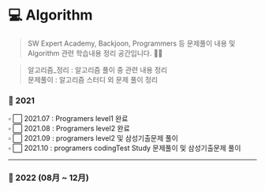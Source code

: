 # 💻 Algorithm   
> SW Expert Academy, Backjoon, Programmers 등 문제풀이 내용 및 Algorithm 관련 학습내용 정리 공간입니다. 👨‍💻

> 알고리즘_정리 : 알고리즘 풀이 중 관련 내용 정리   
> 문제풀이 : 알고리즘 스터디 외 문제 풀이 정리       


### 📅 2021 
▫ ⬜ 2021.07 : Programers level1 완료       
▫ ⬜ 2021.08 : Programers level2 완료     
▫ ⬜ 2021.09 : programers level2 및 삼성기출문제 풀이   
▫ ⬜ 2021.10 : programers codingTest Study 문제풀이 및 삼성기출문제 풀이   

-----------------------------------------------------------------------------------------------------------------------

### 📅 2022 (08月 ~ 12月)

